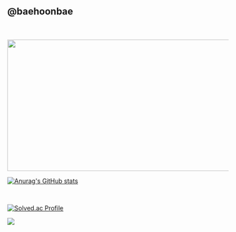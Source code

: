 ## @baehoonbae

<br/>
<br/>

<a href="https://github.com/devxb/gitanimals">
<img
  src="https://render.gitanimals.org/farms/baehoonbae"
  width="600"
  height="300"
/>
</a>


[![Anurag's GitHub stats](https://github-readme-stats.vercel.app/api?username=baehoonbae)](https://github.com/baehoonbae/github-readme-stats)

<br/>

[![Solved.ac Profile](http://mazassumnida.wtf/api/v2/generate_badge?boj=bsh7931)](https://solved.ac/bsh7931/)


<img src="http://mazandi.herokuapp.com/api?handle=bsh7931&theme=warm"/>
